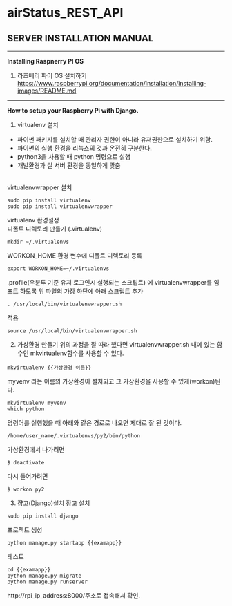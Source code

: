 airStatus_REST_API 
===================
SERVER INSTALLATION MANUAL
----------------
----------
<b> Installing Raspnerry PI OS </b>
1. 라즈베리 파이 OS 설치하기 
https://www.raspberrypi.org/documentation/installation/installing-images/README.md
--------
<b> How to setup your Raspberry Pi with Django.</b>

1. virtualenv 설치
* 파이썬 패키지를 설치할 때 관리자 권한이 아니라 유저권한으로 설치하기 위함. 
* 파이썬의 실행 환경을 리눅스의 것과 온전히 구분한다. 
* python3을 사용할 때 python 명령으로 실행
* 개발환경과 실 서버 환경을 동일하게 맞춤 
<br><br>

virtualenvwrapper 설치 
~~~
sudo pip install virtualenv
sudo pip install virtualenvwrapper
~~~
virtualenv 환경설정 <br>
디폴트 디렉토리 만들기 (.virtualenv)
~~~
mkdir ~/.virtualenvs
~~~
WORKON_HOME 환경 변수에 디폴트 디렉토리 등록 
~~~
export WORKON_HOME=~/.virtualenvs
~~~
.profile(우분투 기준 유저 로그인시 실행되는 스크립트) 에 virtualenvwrapper를 임포트 하도록 위 파일의 가장 하단에 아래 스크립트 추가 
~~~
. /usr/local/bin/virtualenvwrapper.sh
~~~
적용
~~~
source /usr/local/bin/virtualenvwrapper.sh
~~~

2. 가상환경 만들기 
위의 과정을 잘 따라 했다면 virtualenvwrapper.sh 내에 있는 함수인 mkvirtualenv함수를 사용할 수 있다. 
~~~
mkvirtualenv {{가상환경 이름}}
~~~
myvenv 라는 이름의 가상환경이 설치되고 그 가상환경을 사용할 수 있게(workon)된다. 
~~~
mkvirtualenv myvenv
which python 
~~~
명령어를 실행했을 때 아래와 같은 경로로 나오면 제대로 잘 된 것이다. 
~~~
/home/user_name/.virtualenvs/py2/bin/python
~~~
가상환경에서 나가려면
~~~
$ deactivate
~~~
다시 들어가려면
~~~
$ workon py2
~~~

3. 쟝고(Django)설치 
장고 설치 
~~~
sudo pip install django 
~~~
프로젝트 생성
~~~
python manage.py startapp {{examapp}}
~~~
테스트 
~~~
cd {{examapp}}
python manage.py migrate
python manage.py runserver
~~~
http://rpi_ip_address:8000/주소로 접속해서 확인. 




